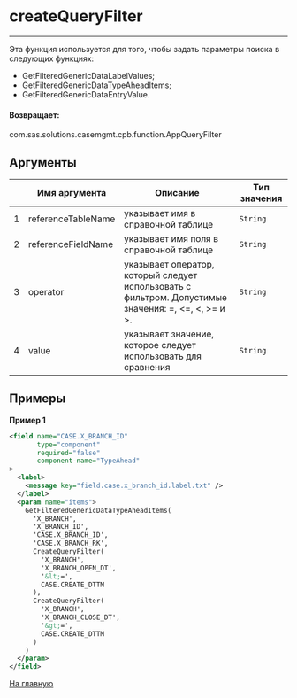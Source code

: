 # createQueryFilter

---

Эта функция используется для того, чтобы задать параметры поиска в следующих функциях:
* GetFilteredGenericDataLabelValues;
* GetFilteredGenericDataTypeAheadItems;
* GetFilteredGenericDataEntryValue.

#### Возвращает:

com.sas.solutions.casemgmt.cpb.function.AppQueryFilter

## Аргументы

|  | Имя аргумента | Описание | Тип значения |
| --- | --- | --- | --- |
| 1 | referenceTableName | указывает имя в справочной таблице | `String` |
| 2 | referenceFieldName | указывает имя поля в справочной таблице | `String` |
| 3 | operator | указывает оператор, который следует использовать с фильтром. Допустимые значения: =, <=, <, >= и >. | `String` |
| 4 | value | указывает значение, которое следует использовать для сравнения | `String` |

## Примеры

**Пример 1**
```xml
<field name="CASE.X_BRANCH_ID"
       type="component"
       required="false"
       component-name="TypeAhead"
>
  <label>
    <message key="field.case.x_branch_id.label.txt" />
  </label>
  <param name="items">
    GetFilteredGenericDataTypeAheadItems(
      'X_BRANCH',
      'X_BRANCH_ID',
      'CASE.X_BRANCH_ID',
      'CASE.X_BRANCH_RK',
      CreateQueryFilter(
        'X_BRANCH',
        'X_BRANCH_OPEN_DT',
        '&lt;=',
        CASE.CREATE_DTTM
      ),
      CreateQueryFilter(
        'X_BRANCH',
        'X_BRANCH_CLOSE_DT',
        '&gt;=',
        CASE.CREATE_DTTM
      )
    )
  </param>
</field>
```



[На главную](./)